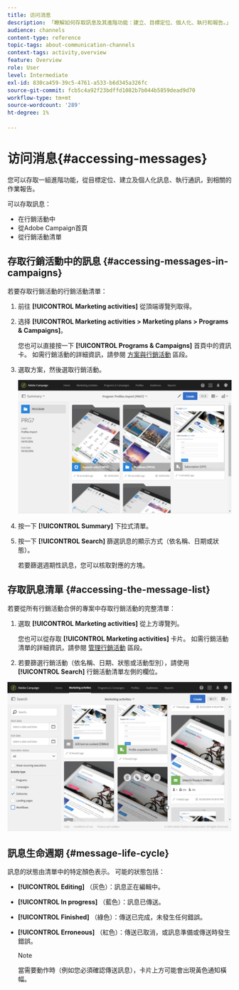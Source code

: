 ```yaml
---
title: 访问消息
description: 「瞭解如何存取訊息及其進階功能：建立、目標定位、個人化、執行和報告。」
audience: channels
content-type: reference
topic-tags: about-communication-channels
context-tags: activity,overview
feature: Overview
role: User
level: Intermediate
exl-id: 830ca459-39c5-4761-a533-b6d345a326fc
source-git-commit: fcb5c4a92f23bdffd1082b7b044b5859dead9d70
workflow-type: tm+mt
source-wordcount: '289'
ht-degree: 1%

---
```


# 访问消息{#accessing-messages}

您可以存取一組進階功能，從目標定位、建立及個人化訊息、執行通訊，到相關的作業報告。

可以存取訊息：

* 在行銷活動中
* 從Adobe Campaign首頁
* 從行銷活動清單

## 存取行銷活動中的訊息 {#accessing-messages-in-campaigns}

若要存取行銷活動的行銷活動清單：

1. 前往 **[!UICONTROL Marketing activities]** 從頂端導覽列取得。
1. 选择 **[!UICONTROL Marketing activities > Marketing plans > Programs & Campaigns]**。

   您也可以直接按一下 **[!UICONTROL Programs & Campaigns]** 首頁中的資訊卡。 如需行銷活動的詳細資訊，請參閱 [方案與行銷活動](../../start/using/programs-and-campaigns.md) 區段。

1. 選取方案，然後選取行銷活動。

   ![](assets/delivery_list_1.png)

1. 按一下 **[!UICONTROL Summary]** 下拉式清單。
1. 按一下 **[!UICONTROL Search]** 篩選訊息的顯示方式（依名稱、日期或狀態）。

   若要篩選週期性訊息，您可以核取對應的方塊。

## 存取訊息清單 {#accessing-the-message-list}

若要從所有行銷活動合併的專案中存取行銷活動的完整清單：

1. 選取 **[!UICONTROL Marketing activities]** 從上方導覽列。

   您也可以從存取 **[!UICONTROL Marketing activities]** 卡片。 如需行銷活動清單的詳細資訊，請參閱 [管理行銷活動](../../start/using/marketing-activities.md#creating-a-marketing-activity) 區段。

1. 若要篩選行銷活動（依名稱、日期、狀態或活動型別），請使用 **[!UICONTROL Search]** 行銷活動清單左側的欄位。

![](assets/delivery_list_2.png)

## 訊息生命週期 {#message-life-cycle}

訊息的狀態由清單中的特定顏色表示。 可能的狀態包括：

* **[!UICONTROL Editing]** （灰色）：訊息正在編輯中。
* **[!UICONTROL In progress]** （藍色）：訊息已傳送。
* **[!UICONTROL Finished]** （綠色）：傳送已完成，未發生任何錯誤。
* **[!UICONTROL Erroneous]** （紅色）：傳送已取消，或訊息準備或傳送時發生錯誤。

   >[!NOTE]
   >
   >當需要動作時（例如您必須確認傳送訊息），卡片上方可能會出現黃色通知橫幅。
